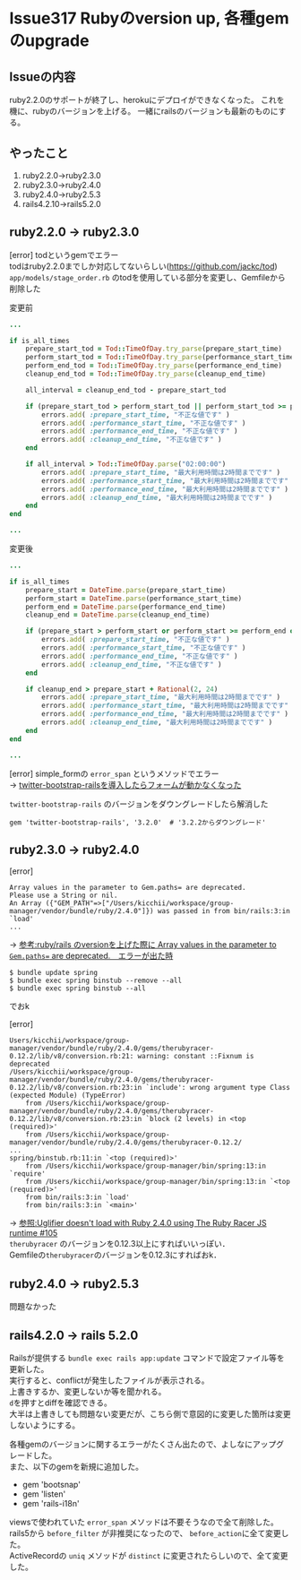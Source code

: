 # Issue317 Rubyのversion up, 各種gemのupgrade


## Issueの内容
ruby2.2.0のサポートが終了し、herokuにデプロイができなくなった。
これを機に、rubyのバージョンを上げる。
一緒にrailsのバージョンも最新のものにする。

## やったこと

1. ruby2.2.0→ruby2.3.0
2. ruby2.3.0→ruby2.4.0
3. ruby2.4.0→ruby2.5.3
4. rails4.2.10→rails5.2.0


## ruby2.2.0 → ruby2.3.0

[error] todというgemでエラー  
todはruby2.2.0までしか対応してないらしい(https://github.com/jackc/tod)  
`app/models/stage_order.rb` のtodを使用している部分を変更し、Gemfileから削除した  

変更前

```app/models/stage_order.rb
...

if is_all_times
    prepare_start_tod = Tod::TimeOfDay.try_parse(prepare_start_time)
    perform_start_tod = Tod::TimeOfDay.try_parse(performance_start_time)
    perform_end_tod = Tod::TimeOfDay.try_parse(performance_end_time)
    cleanup_end_tod = Tod::TimeOfDay.try_parse(cleanup_end_time)

    all_interval = cleanup_end_tod - prepare_start_tod

    if (prepare_start_tod > perform_start_tod || perform_start_tod >= perform_end_tod || perform_end_tod > cleanup_end_tod)
        errors.add( :prepare_start_time, "不正な値です" )
        errors.add( :performance_start_time, "不正な値です" )
        errors.add( :performance_end_time, "不正な値です" )
        errors.add( :cleanup_end_time, "不正な値です" )
    end

    if all_interval > Tod::TimeOfDay.parse("02:00:00")
        errors.add( :prepare_start_time, "最大利用時間は2時間までです" )
        errors.add( :performance_start_time, "最大利用時間は2時間までです" )
        errors.add( :performance_end_time, "最大利用時間は2時間までです" )
        errors.add( :cleanup_end_time, "最大利用時間は2時間までです" )
    end
end

...
```

変更後

```app/models/stage_order.rb
...

if is_all_times
    prepare_start = DateTime.parse(prepare_start_time)
    perform_start = DateTime.parse(performance_start_time)
    perform_end = DateTime.parse(performance_end_time)
    cleanup_end = DateTime.parse(cleanup_end_time)

    if (prepare_start > perform_start or perform_start >= perform_end or perform_end > cleanup_end)
        errors.add( :prepare_start_time, "不正な値です" )
        errors.add( :performance_start_time, "不正な値です" )
        errors.add( :performance_end_time, "不正な値です" )
        errors.add( :cleanup_end_time, "不正な値です" )
    end

    if cleanup_end > prepare_start + Rational(2, 24)
        errors.add( :prepare_start_time, "最大利用時間は2時間までです" )
        errors.add( :performance_start_time, "最大利用時間は2時間までです" )
        errors.add( :performance_end_time, "最大利用時間は2時間までです" )
        errors.add( :cleanup_end_time, "最大利用時間は2時間までです" )
    end
end

...
```

[error] simple\_formの `error_span` というメソッドでエラー  
→ [twitter-bootstrap-railsを導入したらフォームが動かなくなった](https://github.com/dhacks/team-f_2015w/issues/1)  

`twitter-bootstrap-rails` のバージョンをダウングレードしたら解消した  

```Gemfile
gem 'twitter-bootstrap-rails', '3.2.0'  # '3.2.2からダウングレード'
```


## ruby2.3.0 → ruby2.4.0

[error]

```
Array values in the parameter to Gem.paths= are deprecated.
Please use a String or nil.
An Array ({"GEM_PATH"=>["/Users/kicchii/workspace/group-manager/vendor/bundle/ruby/2.4.0"]}) was passed in from bin/rails:3:in `load'
...
```

→ [参考:ruby/rails のversionを上げた際に Array values in the parameter to `Gem.paths=` are deprecated.　エラーが出た時](https://qiita.com/lulu-ulul/items/f6cdfb02570821c82418)

```shell
$ bundle update spring
$ bundle exec spring binstub --remove --all
$ bundle exec spring binstub --all
```

でおk

[error]

```shell
Users/kicchii/workspace/group-manager/vendor/bundle/ruby/2.4.0/gems/therubyracer-0.12.2/lib/v8/conversion.rb:21: warning: constant ::Fixnum is deprecated
/Users/kicchii/workspace/group-manager/vendor/bundle/ruby/2.4.0/gems/therubyracer-0.12.2/lib/v8/conversion.rb:23:in `include': wrong argument type Class (expected Module) (TypeError)
    from /Users/kicchii/workspace/group-manager/vendor/bundle/ruby/2.4.0/gems/therubyracer-0.12.2/lib/v8/conversion.rb:23:in `block (2 levels) in <top (required)>'
    from /Users/kicchii/workspace/group-manager/vendor/bundle/ruby/2.4.0/gems/therubyracer-0.12.2/
...
spring/binstub.rb:11:in `<top (required)>'
    from /Users/kicchii/workspace/group-manager/bin/spring:13:in `require'
    from /Users/kicchii/workspace/group-manager/bin/spring:13:in `<top (required)>'
    from bin/rails:3:in `load'
    from bin/rails:3:in `<main>'
```

→ [参照:Uglifier doesn't load with Ruby 2.4.0 using The Ruby Racer JS runtime #105](https://github.com/lautis/uglifier/issues/105)  
`therubyracer` のバージョンを0.12.3以上にすればいいっぽい．  
Gemfileの`therubyracer`のバージョンを0.12.3にすればおk．  


## ruby2.4.0 → ruby2.5.3
問題なかった

## rails4.2.0 → rails 5.2.0

Railsが提供する `bundle exec rails app:update` コマンドで設定ファイル等を更新した。  
実行すると、conflictが発生したファイルが表示される。  
上書きするか、変更しないか等を聞かれる。  
`d`を押すとdiffを確認できる。  
大半は上書きしても問題ない変更だが、こちら側で意図的に変更した箇所は変更しないようにする。  

各種gemのバージョンに関するエラーがたくさん出たので、よしなにアップグレードした。  
また、以下のgemを新規に追加した。  

* gem 'bootsnap'
* gem 'listen'
* gem 'rails-i18n'

viewsで使われていた `error_span` メソッドは不要そうなので全て削除した。  
rails5から `before_filter` が非推奨になったので、 `before_action`に全て変更した。  
ActiveRecordの `uniq` メソッドが `distinct` に変更されたらしいので、全て変更した。  

